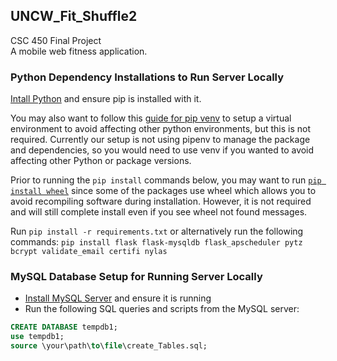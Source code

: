 ## UNCW_Fit_Shuffle2
CSC 450 Final Project  
A mobile web fitness application.

### Python Dependency Installations to Run Server Locally
[Intall Python](https://wiki.python.org/moin/BeginnersGuide/Download) and ensure pip is installed with it.

You may also want to follow this [guide for pip venv](https://packaging.python.org/guides/installing-using-pip-and-virtual-environments/) to setup a virtual environment to avoid affecting other python environments, but this is not required.  Currently our setup is not using pipenv to manage the package and dependencies, so you would need to use venv if you wanted to avoid affecting other Python or package versions.

Prior to running the `pip install` commands below, you may want to run [`pip install wheel`](https://wheel.readthedocs.io/en/latest/installing.html) since some of the packages use wheel which allows you to avoid recompiling software during installation.  However, it is not required and will still complete install even if you see wheel not found messages.

Run `pip install -r requirements.txt` or alternatively run the following commands:
`pip install flask flask-mysqldb flask_apscheduler pytz bcrypt validate_email certifi nylas`

### MySQL Database Setup for Running Server Locally
- [Install MySQL Server](https://dev.mysql.com/doc/refman/8.0/en/installing.html) and ensure it is running
- Run the following SQL queries and scripts from the MySQL server:
```sql
CREATE DATABASE tempdb1;
use tempdb1;
source \your\path\to\file\create_Tables.sql;
```